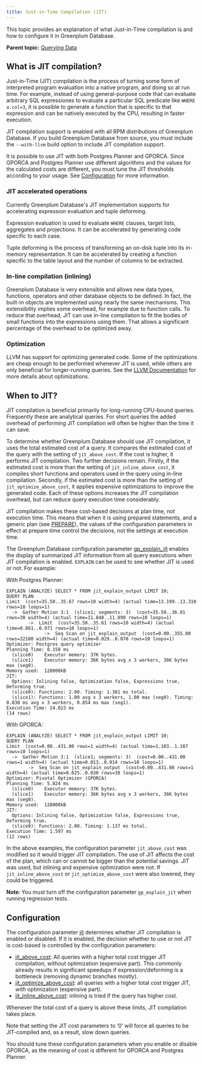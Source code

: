 ```yaml
---
title: Just-in-Time Compilation (JIT)
---
```


This topic provides an explanation of what Just-in-Time compilation is and how to configure it in Greenplum Database.

**Parent topic:** [Querying Data](../../query/topics/query.html)

## <a id="topic2"></a>What is JIT compilation?

Just-in-Time (JIT) compilation is the process of turning some form of interpreted program evaluation into a native program, and doing so at run time. For example, instead of using general-purpose code that can evaluate arbitrary SQL expressiones to evaluate a particular SQL predicate like `WHERE a.col=3`, it is possible to generate a function that is specific to that expression and can be natively executed by the CPU, resulting in faster execution.

JIT compilation support is enabled with all RPM distributions of Greenplum Database. If you build Greenplum Database from source, you must include the `--with-llvm` build option to include JIT compilation support.

It is possible to use JIT with both Postgres Planner and GPORCA. Since GPORCA and Postgres Planner use different algorithms and the values for the calculated costs are different, you must tune the JIT thresholds according to your usage. See [Configuration](#topic4) for more information.

### <a id="topic21"></a>JIT accelerated operations

Currently Greenplum Database's JIT implementation supports for accelerating expression evaluation and tuple deforming.

Expression evaluation is used to evaluate `WHERE` clauses, target lists, aggregates and projections. It can be accelerated by generating code specific to each case.

Tuple deforming is the process of transforming an on-disk tuple into its in-memory representation. It can be accelerated by creating a function specific to the table layout and the number of columns to be extracted.

### <a id="topic22"></a>In-line compilation (inlining)

Greenplum Database is very extensible and allows new data types, functions, operators and other database objects to be defined. In fact, the built-in objects are implemented using nearly the same mechanisms. This extensibility implies some overhead, for example due to function calls. To reduce that overhead, JIT can use in-line compilation to fit the bodies of small functions into the expressions using them. That allows a significant percentage of the overhead to be optimized away.

### <a id="topic23"></a>Optimization

LLVM has support for optimizing generated code. Some of the optimizations are cheap enough to be performed whenever JIT is used, while others are only beneficial for longer-running queries. See the [LLVM Documentation](https://llvm.org/docs/Passes.html#transform-passes) for more details about optimizations.

## <a id="topic3"></a>When to JIT? 

JIT compilation is beneficial primarily for long-running CPU-bound queries. Frequently these are analytical queries. For short queries the added overhead of performing JIT compilation will often be higher than the time it can save.

To determine whether Greenplum Database should use JIT compilation, it uses the total estimated cost of a query. It compares the estimated cost of the query with the setting of `jit_above_cost`. If the cost is higher, it performs JIT compilation. Two further decisions remain. Firstly, if the estimated cost is more than the setting of `jit_inline_above_cost`, it compiles short functions and operators used in the query using in-line compilation. Secondly, if the estimated cost is more than the setting of `jit_optimize_above_cost`, it applies expensive optimizations to improve the generated code. Each of these options increases the JIT compilation overhead, but can reduce query execution time considerably.

JIT compilation makes these cost-based decisions at plan time, not execution time. This means that when it is using prepared statements, and a generic plan (see [PREPARE](../../../ref_guide/sql_commands/PREPARE.html)), the values of the configuration parameters in effect at prepare time control the decisions, not the settings at execution time.

The Greenplum Database configuration parameter [gp_explain_jit](../../../ref_guide/config_params/guc-list.html#gp_explain_jit) enables the display of summarized JIT information from all query executions when JIT compilation is enabled. `EXPLAIN` can be used to see whether JIT is used or not. For example:

With Postgres Planner:

```
EXPLAIN (ANALYZE) SELECT * FROM jit_explain_output LIMIT 10;
QUERY PLAN
Limit  (cost=35.50..35.67 rows=10 width=4) (actual time=13.199..13.310 rows=10 loops=1)
  ->  Gather Motion 3:1  (slice1; segments: 3)  (cost=35.50..36.01 rows=30 width=4) (actual time=11.848..11.890 rows=10 loops=1)
        ->  Limit  (cost=35.50..35.61 rows=10 width=4) (actual time=0.861..0.971 rows=10 loops=1)
              ->  Seq Scan on jit_explain_output  (cost=0.00..355.00 rows=32100 width=4) (actual time=0.029..0.070 rows=10 loops=1)
Optimizer: Postgres query optimizer
Planning Time: 0.158 ms
  (slice0)    Executor memory: 37K bytes.
  (slice1)    Executor memory: 36K bytes avg x 3 workers, 36K bytes max (seg0).
Memory used:  128000kB
JIT:
  Options: Inlining false, Optimization false, Expressions true, Deforming true.
  (slice0): Functions: 2.00. Timing: 1.381 ms total.
  (slice1): Functions: 1.00 avg x 3 workers, 1.00 max (seg0). Timing: 0.830 ms avg x 3 workers, 0.854 ms max (seg1).
Execution Time: 24.023 ms
(14 rows)
```

With GPORCA:

```
EXPLAIN (ANALYZE) SELECT * FROM jit_explain_output LIMIT 10;
QUERY PLAN
Limit  (cost=0.00..431.00 rows=1 width=4) (actual time=1.103..1.107 rows=10 loops=1)
  ->  Gather Motion 3:1  (slice1; segments: 3)  (cost=0.00..431.00 rows=1 width=4) (actual time=0.013..0.014 rows=10 loops=1)
        ->  Seq Scan on jit_explain_output  (cost=0.00..431.00 rows=1 width=4) (actual time=0.025..0.030 rows=38 loops=1)
Optimizer: Pivotal Optimizer (GPORCA)
Planning Time: 5.824 ms
  (slice0)    Executor memory: 37K bytes.
  (slice1)    Executor memory: 36K bytes avg x 3 workers, 36K bytes max (seg0).
Memory used:  128000kB
JIT:
  Options: Inlining false, Optimization false, Expressions true, Deforming true.
  (slice0): Functions: 2.00. Timing: 1.137 ms total.
Execution Time: 1.597 ms
(12 rows)
```

In the above examples, the configuration parameter `jit_above_cost` was modified so it would trigger JIT compilation. The use of JIT affects the cost of the plan, which can or cannot be bigger than the potential savings. JIT was used, but inlining and expensive optimization were not. If `jit_inline_above_cost` or `jit_optimize_above_cost` were also lowered, they could be triggered.

**Note**: You must turn off the configuration parameter `gp_explain_jit` when running regression tests.

## <a id="topic4"></a>Configuration

The configuration parameter [jit](../../../ref_guide/config_params/guc-list.html#jit) determines whether JIT compilation is enabled or disabled. If it is enabled, the decision whether to use or not JIT is cost-based is controlled by the configuration parameters:

- [jit_above_cost](../../../ref_guide/config_params/guc-list.html#jit_above_cost): All queries with a higher total cost trigger JIT compilation, *without* optimization (expensive part). This commonly already results in significant speedups if expression/deforming is a bottleneck (removing dynamic branches mostly).
- [jit_optimize_above_cost](../../../ref_guide/config_params/guc-list.html#jit_optimize_above_cost): all queries with a higher total cost trigger JIT, *with* optimization (expensive part).
- [jit_inline_above_cost](../../../ref_guide/config_params/guc-list.html#jit_inline_above_cost): inlining is tried if the query has higher cost.

Whenever the total cost of a query is above these limits, JIT compilation takes place.

Note that setting the JIT cost parameters to ‘0’ will force all queries to be JIT-compiled and, as a result, slow down queries.

You should tune these configuration parameters when you enable or disable GPORCA, as the meaning of cost is different for GPORCA and Postgres Planner.

